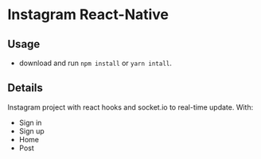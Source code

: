 # Instagram React-Native

## Usage

- download and run `npm install` or `yarn intall`.

## Details

Instagram project with react hooks and socket.io to real-time update. With:

- Sign in
- Sign up
- Home
- Post

